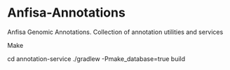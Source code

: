 # Anfisa-Annotations
Anfisa Genomic Annotations. Collection of annotation utilities and services

Make

cd annotation-service
./gradlew -Pmake_database=true build
